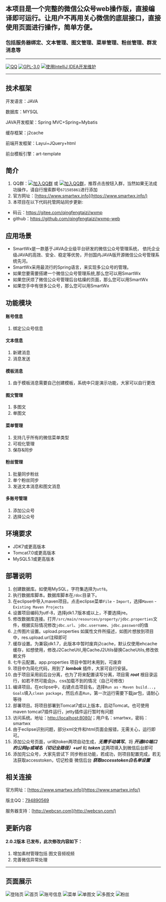## 本项目是一个完整的微信公众号web操作版，直接编译即可运行。让用户不再用关心微信的底层接口，直接使用页面进行操作，简单方便。
### 包括服务器绑定、文本管理、图文管理、菜单管理、粉丝管理、群发消息等
---------------------------------
[![QQ](https://img.shields.io/badge/chat-on%20QQ-ff69b4.svg?style=flat-square)](https://jq.qq.com/?_wv=1027&k=5bGtRX8)
[![GPL-3.0](https://img.shields.io/cran/l/devtools.svg)](https://gitee.com/qingfengtaizi/wxmp/blob/master/LICENSE)
[![使用IntelliJ IDEA开发维护](https://img.shields.io/badge/IntelliJ%20IDEA-提供支持-blue.svg)](https://www.jetbrains.com/idea/)

---------------------------------

##  技术框架

开发语言：JAVA

数据库：MYSQL

JAVA开发框架：Spring MVC+Spring+Mybatis

缓存框架：j2cache

前端开发框架：Layui+JQuery+html

前台模板引擎：art-template

## 简介
1. QQ群：[![加入QQ群](https://img.shields.io/badge/QQ群-671585861-blue.svg)](http://shang.qq.com/wpa/qunwpa?idkey=b7f4442a2a6b369a55aaa549bc0fbf14c478543d6a9c8f74eafca0378fcfcf40) 或 [![加入QQ群](https://img.shields.io/badge/QQ群-671585861-blue.svg)](https://jq.qq.com/?_wv=1027&k=5bGtRX8)，推荐点击按钮入群，当然如果无法成功操作，请自行搜索群号`671585861`进行添加
1. 官方网址：[https://www.smartwx.info](https://www.smartwx.info/)
1. 本项目在以下代码托管网站同步更新:
* 码云：https://gitee.com/qingfengtaizi/wxmp
* github：https://github.com/qingfengtaizi/wxmp-web


## 应用场景
- SmartWx是一款基于JAVA企业级平台研发的微信公众号管理系统， 依托企业级JAVA的高效、安全、稳定等优势，开创国内JAVA版开源微信公众号管理系统先河。
- SmartWx采用最流行的Spring语言，来实现多公众号的管理。
- 如果您要需要搭建一个微信公众号管理系统,那么您可以用SmartWx
- 如果您厌烦了微信公众号管理后台枯燥的页面，那么您可以用SmartWx
- 如果您手中有很多公众号，那么您可以用SmartWx

## 功能模块
 #### 账号信息
1. 绑定公众号信息

 #### 文本信息
1. 新建消息
2. 消息发送

 #### 模板消息
1. 由于模板消息需要自己创建模板，系统中只是演示功能，大家可以自行更改

 #### 图文管理
1. 多图文
2. 单图文

 #### 菜单管理
1. 支持几乎所有的微信菜单类型
2. 可视化管理
3. 保存&同步

 #### 粉丝管理
1. 批量同步粉丝
2. 单个粉丝同步
3. 发送文本消息和图文消息

 #### 多账号管理
1. 添加公众号
2. 选择公众号

 ## 环境要求

- JDK7或更高版本
- Tomcat7.0或更高版本
- MySQL5.1或更高版本

 ## 部署说明

1. 创建数据库。如使用MySQL，字符集选择为`utf8`。
1. 执行数据库脚本。数据库脚本在`/doc`目录下。
1. 在eclipse中导入maven项目。点击eclipse菜单`File` - `Import`，选择`Maven` - `Existing Maven Projects`
1. 设置项目编码为utf-8，选择jdk1.7版本或以上，不要选择jre。
1. 修改数据库连接。打开`/src/main/resources/property/jdbc.properties`文件，根据实际情况修改`jdbc.url`、`jdbc.username`、`jdbc.password`的值
1. 上传图片设置。upload.properties 如属性文件所描述，如图片想放到项目中，res.upload.url注释即可
1. 缓存设置。为兼容jdk1.7，此版本中暂时废弃j2cache，默认仅使用ehcache缓存，如想使用，修改J2CacheUtil,用CacheJ2Utils替换CacheUtils,修改依赖文件
1. 七牛云配置。app.properties 项目中暂时未用到，可废弃
1. 项目中为简化代码，用到了 ***lombok*** 插件，大家可自行安装。
1. 由于项目采用前后台分离，也为了将来配置读写分离，项目需 ***root*** 根目录运行，如若不然可能会js，css加载不到的情况（自己可修改）
1. 编译项目。在eclipse中，右键点击项目名，选择`Run as` - `Maven build...`，`Goals`填入`clean package`，然后点击`Run`，第一次运行需要下载jar包，请耐心等待
1. 部署项目。将项目部署到Tomcat7或以上版本，启动Tomcat。也可使用maven tomcat7插件运行，jetty插件运行暂时有问题
1. 访问系统。地址：[http://localhost:8080/](http://localhost:8080/)；用户名：smartwx，密码：smartwx
1. 由于eclipse识别问题，部分xml文件和html页面会报错，无需关心，运行即可。
1. 添加公众号页面，url和token两项自动生成，***无需手动填写***。将 ***开通80端口的公网ip或域名（切记全路径）+url*** 和 ***token*** 这两项填入到微信后台即可
1. 添加完公众号，大家先尝试下 同步粉丝功能，若成功，则项目配置完成，若无法获取accesstoken，切记检查 微信后台 ***获取accesstoken白名单设置***

 ## 相关连接
官方网址：[https://www.smartwx.info](https://www.smartwx.info/)

版主QQ：[794890569](http://wpa.qq.com/msgrd?v=3&uin=794890569&site=qq&menu=yes/)

服务器支持：[http://webcsn.com](http://webcsn.com/)

 ## 更新内容
 #### 2.0.2版本 已发布，此次修改内容如下：
1. 增加素材管理包括 图文音频视频
1. 完善微信异常处理

---------------------------------
## 页面展示

![登陆页](https://gitee.com/uploads/images/2018/0513/142230_56517aa2_1256378.png "登陆页.png")
![首页](https://gitee.com/uploads/images/2018/0416/121734_4481f09b_1256378.png "首页.png")
![账号信息](https://gitee.com/uploads/images/2018/0416/121832_438ad9c0_1256378.png "账号信息.png")
![菜单](https://gitee.com/uploads/images/2018/0416/121900_097ad23f_1256378.png "菜单.png")
![单图文](https://gitee.com/uploads/images/2018/0416/121924_d1f66f51_1256378.png "单图文.png")
![多图文](https://gitee.com/uploads/images/2018/0416/121955_118b9807_1256378.png "多图文.png")
![粉丝](https://gitee.com/uploads/images/2018/0416/122033_0ba4b847_1256378.png "粉丝.png")